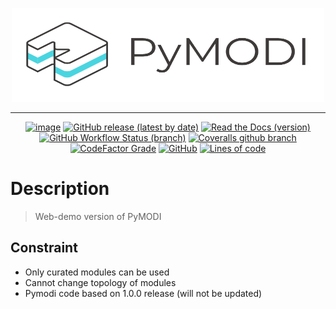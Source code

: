 <p align="center">
	<img src="https://github.com/LUXROBO/pymodi/blob/master/docs/_static/img/logo.png?raw=true" width="500" height="150">
</p>

---
<div align="center">

[![image](https://img.shields.io/pypi/pyversions/pymodi.svg?style=flat-square)](https://pypi.python.org/pypi/pymodi)
[![GitHub release (latest by date)](https://img.shields.io/github/v/release/LUXROBO/pymodi?style=flat-square)](https://pypi.python.org/pypi/pymodi)
[![Read the Docs (version)](https://img.shields.io/readthedocs/pymodi/master?style=flat-square)](https://pymodi.readthedocs.io/en/master/?badge=master)
[![GitHub Workflow Status (branch)](https://img.shields.io/github/workflow/status/LUXROBO/pymodi/Build%20Status/master?style=flat-square)](https://github.com/LUXROBO/pymodi/actions)
[![Coveralls github branch](https://img.shields.io/coveralls/github/LUXROBO/pymodi/master?style=flat-square)](https://coveralls.io/github/LUXROBO/pymodi)
[![CodeFactor Grade](https://img.shields.io/codefactor/grade/github/LUXROBO/pymodi/master?style=flat-square)](https://www.codefactor.io/repository/github/luxrobo/pymodi/overview/master)
[![GitHub](https://img.shields.io/github/license/LUXROBO/pymodi?style=flat-square&color=blue)](https://github.com/LUXROBO/pymodi/blob/master/LICENSE)
[![Lines of code](https://img.shields.io/tokei/lines/github/LUXROBO/pymodi?style=flat-square)](https://github.com/LUXROBO/pymodi/tree/master/modi)

</div>

Description
===========
> Web-demo version of PyMODI

Constraint
--
* Only curated modules can be used
* Cannot change topology of modules
* Pymodi code based on 1.0.0 release (will not be updated)
